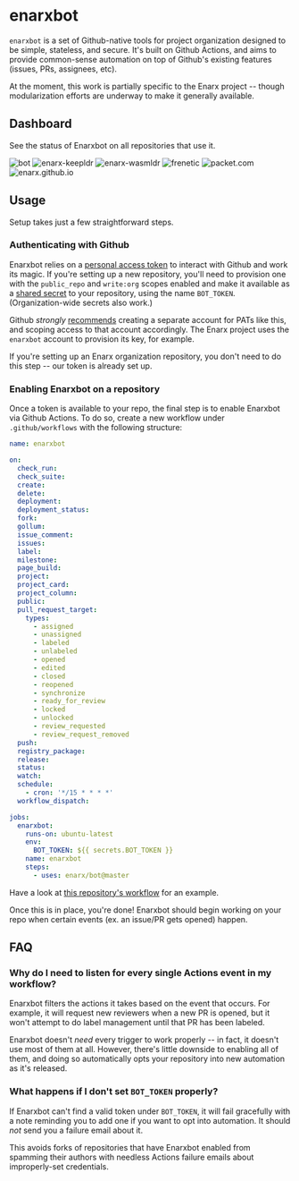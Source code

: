 # enarxbot

`enarxbot` is a set of Github-native tools for project organization designed to
be simple, stateless, and secure. It's built on Github Actions, and aims to
provide common-sense automation on top of Github's existing features (issues,
PRs, assignees, etc).

At the moment, this work is partially specific to the Enarx project -- though
modularization efforts are underway to make it generally available.

## Dashboard

See the status of Enarxbot on all repositories that use it.

![bot](https://github.com/enarx/bot/workflows/enarxbot/badge.svg)
![enarx-keepldr](https://github.com/matt-ross16/enarx-keepldr/workflows/enarxbot/badge.svg?branch=test)
![enarx-wasmldr](https://github.com/enarx/enarx-wasmldr/workflows/enarxbot/badge.svg)
![frenetic](https://github.com/enarx/frenetic/workflows/enarxbot/badge.svg)
![packet.com](https://github.com/enarx/packet.com/workflows/enarxbot/badge.svg)
![enarx.github.io](https://github.com/enarx/enarx.github.io/workflows/enarxbot/badge.svg)

## Usage

Setup takes just a few straightforward steps.

### Authenticating with Github

Enarxbot relies on a [personal access token](https://docs.github.com/en/free-pro-team@latest/github/authenticating-to-github/creating-a-personal-access-token)
to interact with Github and work its magic. If you're setting up a new
repository, you'll need to provision one with the `public_repo` and `write:org`
scopes enabled and make it available as a [shared secret](https://docs.github.com/en/free-pro-team@latest/actions/reference/encrypted-secrets)
to your repository, using the name `BOT_TOKEN`. (Organization-wide secrets also work.)

Github _strongly_
[recommends](https://docs.github.com/en/free-pro-team@latest/actions/learn-github-actions/security-hardening-for-github-actions#considering-cross-repository-access)
creating a separate account for PATs like this, and scoping access to that
account accordingly. The Enarx project uses the `enarxbot` account to provision
its key, for example.

If you're setting up an Enarx organization repository, you don't need to do this
step -- our token is already set up.

### Enabling Enarxbot on a repository

Once a token is available to your repo, the final step is to enable Enarxbot via
Github Actions. To do so, create a new workflow under `.github/workflows` with
the following structure:

```yml
name: enarxbot

on:
  check_run:
  check_suite:
  create:
  delete:
  deployment:
  deployment_status:
  fork:
  gollum:
  issue_comment:
  issues:
  label:
  milestone:
  page_build:
  project:
  project_card:
  project_column:
  public:
  pull_request_target:
    types:
      - assigned
      - unassigned
      - labeled
      - unlabeled
      - opened
      - edited
      - closed
      - reopened
      - synchronize
      - ready_for_review
      - locked
      - unlocked
      - review_requested
      - review_request_removed
  push:
  registry_package:
  release:
  status:
  watch:
  schedule:
    - cron: '*/15 * * * *'
  workflow_dispatch:

jobs:
  enarxbot:
    runs-on: ubuntu-latest
    env:
      BOT_TOKEN: ${{ secrets.BOT_TOKEN }}
    name: enarxbot
    steps:
      - uses: enarx/bot@master
```

Have a look at [this repository's workflow](.github/workflows/enarxbot.yml) for
an example.

Once this is in place, you're done! Enarxbot should begin working on your repo
when certain events (ex. an issue/PR gets opened) happen.

## FAQ

### Why do I need to listen for every single Actions event in my workflow?

Enarxbot filters the actions it takes based on the event that occurs. For
example, it will request new reviewers when a new PR is opened, but it won't
attempt to do label management until that PR has been labeled.

Enarxbot doesn't _need_ every trigger to work properly -- in fact, it doesn't
use most of them at all. However, there's little downside to enabling all of
them, and doing so automatically opts your repository into new automation as
it's released.

### What happens if I don't set `BOT_TOKEN` properly?

If Enarxbot can't find a valid token under `BOT_TOKEN`, it will fail gracefully
with a note reminding you to add one if you want to opt into automation. It
should _not_ send you a failure email about it.

This avoids forks of repositories that have Enarxbot enabled from spamming their
authors with needless Actions failure emails about improperly-set credentials.
